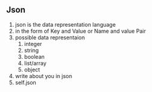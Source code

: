 ## Json 
   1. json is the data representation language 
   2. in the form of Key and Value or Name and value Pair
   3. possible data representaion  
       1. integer
       2. string
       3. boolean
       4. list/array
       5. object 
   4. write about you in json 
   5. self.json